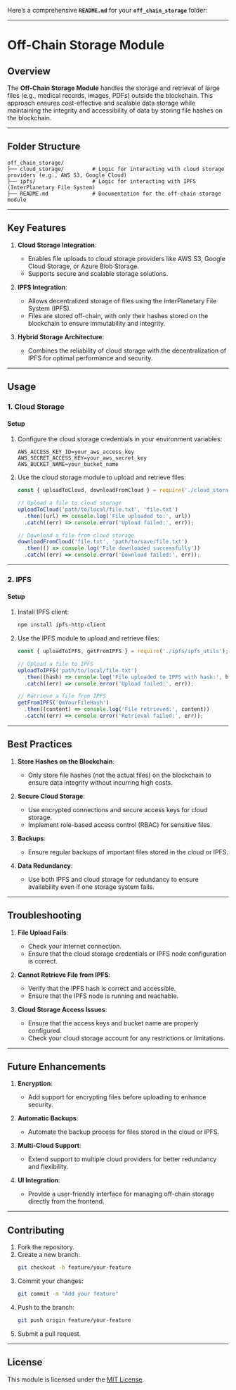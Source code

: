 Here’s a comprehensive **`README.md`** for your **`off_chain_storage`** folder:

---

# **Off-Chain Storage Module**

## **Overview**

The **Off-Chain Storage Module** handles the storage and retrieval of large files (e.g., medical records, images, PDFs) outside the blockchain. This approach ensures cost-effective and scalable data storage while maintaining the integrity and accessibility of data by storing file hashes on the blockchain.

---

## **Folder Structure**

```plaintext
off_chain_storage/
├── cloud_storage/         # Logic for interacting with cloud storage providers (e.g., AWS S3, Google Cloud)
├── ipfs/                  # Logic for interacting with IPFS (InterPlanetary File System)
├── README.md              # Documentation for the off-chain storage module
```

---

## **Key Features**

1. **Cloud Storage Integration**:
   - Enables file uploads to cloud storage providers like AWS S3, Google Cloud Storage, or Azure Blob Storage.
   - Supports secure and scalable storage solutions.

2. **IPFS Integration**:
   - Allows decentralized storage of files using the InterPlanetary File System (IPFS).
   - Files are stored off-chain, with only their hashes stored on the blockchain to ensure immutability and integrity.

3. **Hybrid Storage Architecture**:
   - Combines the reliability of cloud storage with the decentralization of IPFS for optimal performance and security.

---

## **Usage**

### **1. Cloud Storage**

#### **Setup**
1. Configure the cloud storage credentials in your environment variables:
   ```plaintext
   AWS_ACCESS_KEY_ID=your_aws_access_key
   AWS_SECRET_ACCESS_KEY=your_aws_secret_key
   AWS_BUCKET_NAME=your_bucket_name
   ```

2. Use the cloud storage module to upload and retrieve files:
   ```javascript
   const { uploadToCloud, downloadFromCloud } = require('./cloud_storage/cloud_utils');

   // Upload a file to cloud storage
   uploadToCloud('path/to/local/file.txt', 'file.txt')
     .then((url) => console.log('File uploaded to:', url))
     .catch((err) => console.error('Upload failed:', err));

   // Download a file from cloud storage
   downloadFromCloud('file.txt', 'path/to/save/file.txt')
     .then(() => console.log('File downloaded successfully'))
     .catch((err) => console.error('Download failed:', err));
   ```

---

### **2. IPFS**

#### **Setup**
1. Install IPFS client:
   ```bash
   npm install ipfs-http-client
   ```

2. Use the IPFS module to upload and retrieve files:
   ```javascript
   const { uploadToIPFS, getFromIPFS } = require('./ipfs/ipfs_utils');

   // Upload a file to IPFS
   uploadToIPFS('path/to/local/file.txt')
     .then((hash) => console.log('File uploaded to IPFS with hash:', hash))
     .catch((err) => console.error('Upload failed:', err));

   // Retrieve a file from IPFS
   getFromIPFS('QmYourFileHash')
     .then((content) => console.log('File retrieved:', content))
     .catch((err) => console.error('Retrieval failed:', err));
   ```

---

## **Best Practices**

1. **Store Hashes on the Blockchain**:
   - Only store file hashes (not the actual files) on the blockchain to ensure data integrity without incurring high costs.

2. **Secure Cloud Storage**:
   - Use encrypted connections and secure access keys for cloud storage.
   - Implement role-based access control (RBAC) for sensitive files.

3. **Backups**:
   - Ensure regular backups of important files stored in the cloud or IPFS.

4. **Data Redundancy**:
   - Use both IPFS and cloud storage for redundancy to ensure availability even if one storage system fails.

---

## **Troubleshooting**

1. **File Upload Fails**:
   - Check your internet connection.
   - Ensure that the cloud storage credentials or IPFS node configuration is correct.

2. **Cannot Retrieve File from IPFS**:
   - Verify that the IPFS hash is correct and accessible.
   - Ensure that the IPFS node is running and reachable.

3. **Cloud Storage Access Issues**:
   - Ensure that the access keys and bucket name are properly configured.
   - Check your cloud storage account for any restrictions or limitations.

---

## **Future Enhancements**

1. **Encryption**:
   - Add support for encrypting files before uploading to enhance security.

2. **Automatic Backups**:
   - Automate the backup process for files stored in the cloud or IPFS.

3. **Multi-Cloud Support**:
   - Extend support to multiple cloud providers for better redundancy and flexibility.

4. **UI Integration**:
   - Provide a user-friendly interface for managing off-chain storage directly from the frontend.

---

## **Contributing**

1. Fork the repository.
2. Create a new branch:
   ```bash
   git checkout -b feature/your-feature
   ```
3. Commit your changes:
   ```bash
   git commit -m "Add your feature"
   ```
4. Push to the branch:
   ```bash
   git push origin feature/your-feature
   ```
5. Submit a pull request.

---

## **License**

This module is licensed under the [MIT License](../LICENSE).

